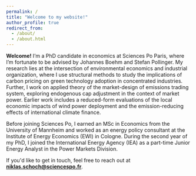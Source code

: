 ```yaml
---
permalink: /
title: "Welcome to my website!"
author_profile: true
redirect_from: 
  - /about/
  - /about.html
---
```


**Welcome!** I’m a PhD candidate in economics at Sciences Po Paris, where I’m fortunate to be advised by Johannes Boehm and Stefan Pollinger. My research lies at the intersection of environmental economics and industrial organization, where I use structural methods to study the implications of carbon pricing on green technology adoption in concentrated industries. Further, I work on applied theory of the market-design of emissions trading system, exploring endogenous cap adjustment in the context of market power. Earlier work includes a reduced-form evaluations of the local economic impacts of wind power deployment and the emission-reducing effects of international climate finance.

Before joining Sciences Po, I earned an MSc in Economics from the University of Mannheim and worked as an energy policy consultant at the Institute of Energy Economics (EWI) in Cologne. During the second year of my PhD, I joined the International Energy Agency (IEA) as a part-time Junior Energy Analyst in the Power Markets Division.

If you'd like to get in touch, feel free to reach out at **niklas.schoch@sciencespo.fr**.
